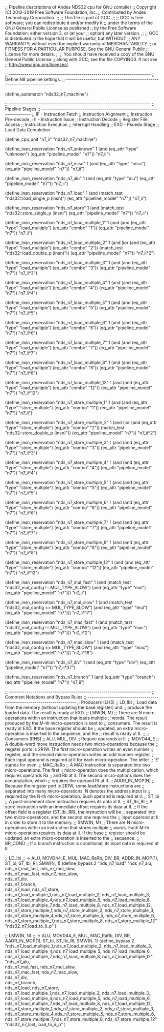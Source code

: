 ;; Pipeline descriptions of Andes NDS32 cpu for GNU compiler
;; Copyright (C) 2012-2019 Free Software Foundation, Inc.
;; Contributed by Andes Technology Corporation.
;;
;; This file is part of GCC.
;;
;; GCC is free software; you can redistribute it and/or modify it
;; under the terms of the GNU General Public License as published
;; by the Free Software Foundation; either version 3, or (at your
;; option) any later version.
;;
;; GCC is distributed in the hope that it will be useful, but WITHOUT
;; ANY WARRANTY; without even the implied warranty of MERCHANTABILITY
;; or FITNESS FOR A PARTICULAR PURPOSE.  See the GNU General Public
;; License for more details.
;;
;; You should have received a copy of the GNU General Public License
;; along with GCC; see the file COPYING3.  If not see
;; <http://www.gnu.org/licenses/>.


;; ------------------------------------------------------------------------
;; Define N8 pipeline settings.
;; ------------------------------------------------------------------------

(define_automaton "nds32_n7_machine")

;; ------------------------------------------------------------------------
;; Pipeline Stages
;; ------------------------------------------------------------------------
;; IF - Instruction Fetch
;;   Instruction Alignment
;;   Instruction Pre-decode
;; II - Instruction Issue
;;   Instruction Decode
;;   Register File Access
;;   Instruction Execution
;;   Interrupt Handling
;; EXD - Psuedo Stage
;;   Load Data Completion

(define_cpu_unit "n7_ii" "nds32_n7_machine")

(define_insn_reservation "nds_n7_unknown" 1
  (and (eq_attr "type" "unknown")
       (eq_attr "pipeline_model" "n7"))
  "n7_ii")

(define_insn_reservation "nds_n7_misc" 1
  (and (eq_attr "type" "misc")
       (eq_attr "pipeline_model" "n7"))
  "n7_ii")

(define_insn_reservation "nds_n7_alu" 1
  (and (eq_attr "type" "alu")
       (eq_attr "pipeline_model" "n7"))
  "n7_ii")

(define_insn_reservation "nds_n7_load" 1
  (and (match_test "nds32::load_single_p (insn)")
       (eq_attr "pipeline_model" "n7"))
  "n7_ii")

(define_insn_reservation "nds_n7_store" 1
  (and (match_test "nds32::store_single_p (insn)")
       (eq_attr "pipeline_model" "n7"))
  "n7_ii")

(define_insn_reservation "nds_n7_load_multiple_1" 1
  (and (and (eq_attr "type" "load_multiple")
	    (eq_attr "combo" "1"))
       (eq_attr "pipeline_model" "n7"))
  "n7_ii")

(define_insn_reservation "nds_n7_load_multiple_2" 1
  (and (ior (and (eq_attr "type" "load_multiple")
		 (eq_attr "combo" "2"))
	    (match_test "nds32::load_double_p (insn)"))
       (eq_attr "pipeline_model" "n7"))
  "n7_ii*2")

(define_insn_reservation "nds_n7_load_multiple_3" 1
  (and (and (eq_attr "type" "load_multiple")
	    (eq_attr "combo" "3"))
       (eq_attr "pipeline_model" "n7"))
  "n7_ii*3")

(define_insn_reservation "nds_n7_load_multiple_4" 1
  (and (and (eq_attr "type" "load_multiple")
	    (eq_attr "combo" "4"))
       (eq_attr "pipeline_model" "n7"))
  "n7_ii*4")

(define_insn_reservation "nds_n7_load_multiple_5" 1
  (and (and (eq_attr "type" "load_multiple")
	    (eq_attr "combo" "5"))
       (eq_attr "pipeline_model" "n7"))
  "n7_ii*5")

(define_insn_reservation "nds_n7_load_multiple_6" 1
  (and (and (eq_attr "type" "load_multiple")
	    (eq_attr "combo" "6"))
       (eq_attr "pipeline_model" "n7"))
  "n7_ii*6")

(define_insn_reservation "nds_n7_load_multiple_7" 1
  (and (and (eq_attr "type" "load_multiple")
	    (eq_attr "combo" "7"))
       (eq_attr "pipeline_model" "n7"))
  "n7_ii*7")

(define_insn_reservation "nds_n7_load_multiple_8" 1
  (and (and (eq_attr "type" "load_multiple")
	    (eq_attr "combo" "8"))
       (eq_attr "pipeline_model" "n7"))
  "n7_ii*8")

(define_insn_reservation "nds_n7_load_multiple_12" 1
  (and (and (eq_attr "type" "load_multiple")
	    (eq_attr "combo" "12"))
       (eq_attr "pipeline_model" "n7"))
  "n7_ii*12")

(define_insn_reservation "nds_n7_store_multiple_1" 1
  (and (and (eq_attr "type" "store_multiple")
	    (eq_attr "combo" "1"))
       (eq_attr "pipeline_model" "n7"))
  "n7_ii")

(define_insn_reservation "nds_n7_store_multiple_2" 1
  (and (ior (and (eq_attr "type" "store_multiple")
		 (eq_attr "combo" "2"))
	    (match_test "nds32::store_double_p (insn)"))
       (eq_attr "pipeline_model" "n7"))
  "n7_ii*2")

(define_insn_reservation "nds_n7_store_multiple_3" 1
  (and (and (eq_attr "type" "store_multiple")
	    (eq_attr "combo" "3"))
       (eq_attr "pipeline_model" "n7"))
  "n7_ii*3")

(define_insn_reservation "nds_n7_store_multiple_4" 1
  (and (and (eq_attr "type" "store_multiple")
	    (eq_attr "combo" "4"))
       (eq_attr "pipeline_model" "n7"))
  "n7_ii*4")

(define_insn_reservation "nds_n7_store_multiple_5" 1
  (and (and (eq_attr "type" "store_multiple")
	    (eq_attr "combo" "5"))
       (eq_attr "pipeline_model" "n7"))
  "n7_ii*5")

(define_insn_reservation "nds_n7_store_multiple_6" 1
  (and (and (eq_attr "type" "store_multiple")
	    (eq_attr "combo" "6"))
       (eq_attr "pipeline_model" "n7"))
  "n7_ii*6")

(define_insn_reservation "nds_n7_store_multiple_7" 1
  (and (and (eq_attr "type" "store_multiple")
	    (eq_attr "combo" "7"))
       (eq_attr "pipeline_model" "n7"))
  "n7_ii*7")

(define_insn_reservation "nds_n7_store_multiple_8" 1
  (and (and (eq_attr "type" "store_multiple")
	    (eq_attr "combo" "8"))
       (eq_attr "pipeline_model" "n7"))
  "n7_ii*8")

(define_insn_reservation "nds_n7_store_multiple_12" 1
  (and (and (eq_attr "type" "store_multiple")
	    (eq_attr "combo" "12"))
       (eq_attr "pipeline_model" "n7"))
  "n7_ii*12")

(define_insn_reservation "nds_n7_mul_fast" 1
  (and (match_test "nds32_mul_config != MUL_TYPE_SLOW")
       (and (eq_attr "type" "mul")
	    (eq_attr "pipeline_model" "n7")))
  "n7_ii")

(define_insn_reservation "nds_n7_mul_slow" 1
  (and (match_test "nds32_mul_config == MUL_TYPE_SLOW")
       (and (eq_attr "type" "mul")
	    (eq_attr "pipeline_model" "n7")))
  "n7_ii*17")

(define_insn_reservation "nds_n7_mac_fast" 1
  (and (match_test "nds32_mul_config != MUL_TYPE_SLOW")
       (and (eq_attr "type" "mac")
	    (eq_attr "pipeline_model" "n7")))
  "n7_ii*2")

(define_insn_reservation "nds_n7_mac_slow" 1
  (and (match_test "nds32_mul_config == MUL_TYPE_SLOW")
       (and (eq_attr "type" "mac")
	    (eq_attr "pipeline_model" "n7")))
  "n7_ii*18")

(define_insn_reservation "nds_n7_div" 1
  (and (eq_attr "type" "div")
       (eq_attr "pipeline_model" "n7"))
  "n7_ii*37")

(define_insn_reservation "nds_n7_branch" 1
  (and (eq_attr "type" "branch")
       (eq_attr "pipeline_model" "n7"))
  "n7_ii")

;; ------------------------------------------------------------------------
;; Comment Notations and Bypass Rules
;; ------------------------------------------------------------------------
;; Producers (LHS)
;;   LD_!bi
;;     Load data from the memory (without updating the base register) and
;;     produce the loaded data. The result is ready at EXD.
;;   LMW(N, M)
;;     There are N micro-operations within an instruction that loads multiple
;;     words. The result produced by the M-th micro-operation is sent to
;;     consumers. The result is ready at EXD. If the base register should be
;;     updated, an extra micro-operation is inserted to the sequence, and the
;;     result is ready at II.
;;
;; Consumers (RHS)
;;   ALU, MUL, DIV
;;     Require operands at II.
;;   MOVD44_E
;;     A double-word move instruction needs two micro-operations because the
;;     reigster ports is 2R1W. The first micro-operation writes an even number
;;     register, and the second micro-operation writes an odd number register.
;;     Each input operand is required at II for each micro-operation. The letter
;;     'E' stands for even.
;;   MAC_RaRb
;;     A MAC instruction is separated into two micro-operations. The first
;;     micro-operation does the multiplication, which requires operands Ra
;;     and Rb at II. The second micro-options does the accumulation, which
;;     requires the operand Rt at II.
;;   ADDR_IN_MOP(N)
;;     Because the reigster port is 2R1W, some load/store instructions are
;;     separated into many micro-operations. N denotes the address input is
;;     required by the N-th micro-operation. Such operand is required at II.
;;   ST_bi
;;     A post-increment store instruction requires its data at II.
;;   ST_!bi_RI
;;     A store instruction with an immediate offset requires its data at II.
;;     If the offset field is a register (ST_!bi_RR), the instruction will be
;;     separated into two micro-operations, and the second one requires the
;;     input operand at II in order to store it to the memory.
;;   SMW(N, M)
;;     There are N micro-operations within an instruction that stores multiple
;;     words. Each M-th micro-operation requires its data at II. If the base
;;     register should be updated, an extra micro-operation is inserted to the
;;     sequence.
;;   BR_COND
;;     If a branch instruction is conditional, its input data is required at II.

;; LD_!bi
;;   -> ALU, MOVD44_E, MUL, MAC_RaRb, DIV, BR, ADDR_IN_MOP(1), ST_bi, ST_!bi_RI, SMW(N, 1)
(define_bypass 2
  "nds_n7_load"
  "nds_n7_alu,\
   nds_n7_mul_fast, nds_n7_mul_slow,\
   nds_n7_mac_fast, nds_n7_mac_slow,\
   nds_n7_div,\
   nds_n7_branch,\
   nds_n7_load, nds_n7_store,\
   nds_n7_load_multiple_1,nds_n7_load_multiple_2, nds_n7_load_multiple_3,\
   nds_n7_load_multiple_4,nds_n7_load_multiple_5, nds_n7_load_multiple_6,\
   nds_n7_load_multiple_7,nds_n7_load_multiple_8, nds_n7_load_multiple_12,\
   nds_n7_store_multiple_1,nds_n7_store_multiple_2, nds_n7_store_multiple_3,\
   nds_n7_store_multiple_4,nds_n7_store_multiple_5, nds_n7_store_multiple_6,\
   nds_n7_store_multiple_7,nds_n7_store_multiple_8, nds_n7_store_multiple_12"
  "nds32_n7_load_to_ii_p"
)

;; LMW(N, N)
;;   -> ALU, MOVD44_E, MUL, MAC_RaRb, DIV, BR, AADR_IN_MOP(1), ST_bi, ST_!bi_RI, SMW(N, 1)
(define_bypass 2
  "nds_n7_load_multiple_1,nds_n7_load_multiple_2, nds_n7_load_multiple_3,\
   nds_n7_load_multiple_4,nds_n7_load_multiple_5, nds_n7_load_multiple_6,\
   nds_n7_load_multiple_7,nds_n7_load_multiple_8, nds_n7_load_multiple_12"
  "nds_n7_alu,\
   nds_n7_mul_fast, nds_n7_mul_slow,\
   nds_n7_mac_fast, nds_n7_mac_slow,\
   nds_n7_div,\
   nds_n7_branch,\
   nds_n7_load, nds_n7_store,\
   nds_n7_load_multiple_1,nds_n7_load_multiple_2, nds_n7_load_multiple_3,\
   nds_n7_load_multiple_4,nds_n7_load_multiple_5, nds_n7_load_multiple_6,\
   nds_n7_load_multiple_7,nds_n7_load_multiple_8, nds_n7_load_multiple_12,\
   nds_n7_store_multiple_1,nds_n7_store_multiple_2, nds_n7_store_multiple_3,\
   nds_n7_store_multiple_4,nds_n7_store_multiple_5, nds_n7_store_multiple_6,\
   nds_n7_store_multiple_7,nds_n7_store_multiple_8, nds_n7_store_multiple_12"
  "nds32_n7_last_load_to_ii_p"
)
